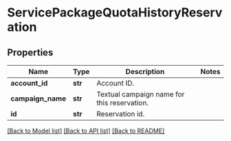 # ServicePackageQuotaHistoryReservation

## Properties
Name | Type | Description | Notes
------------ | ------------- | ------------- | -------------
**account_id** | **str** | Account ID. | 
**campaign_name** | **str** | Textual campaign name for this reservation. | 
**id** | **str** | Reservation id. | 

[[Back to Model list]](../README.md#documentation-for-models) [[Back to API list]](../README.md#documentation-for-api-endpoints) [[Back to README]](../README.md)



